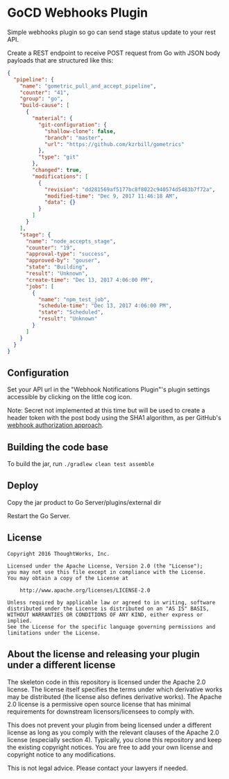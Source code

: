 # GoCD Webhooks Plugin

Simple webhooks plugin so go can send stage status update to your rest API.

Create a REST endpoint to receive POST request from Go with JSON body payloads that are structured like this:

```json
{
  "pipeline": {
    "name": "gometric_pull_and_accept_pipeline",
    "counter": "41",
    "group": "go",
    "build-cause": [
      {
        "material": {
          "git-configuration": {
            "shallow-clone": false,
            "branch": "master",
            "url": "https://github.com/kzrbill/gometrics"
          },
          "type": "git"
        },
        "changed": true,
        "modifications": [
          {
            "revision": "dd281569af5177bc8f8022c940574d5483b7f72a",
            "modified-time": "Dec 9, 2017 11:46:18 AM",
            "data": {}
          }
        ]
      }
    ],
    "stage": {
      "name": "node_accepts_stage",
      "counter": "19",
      "approval-type": "success",
      "approved-by": "gouser",
      "state": "Building",
      "result": "Unknown",
      "create-time": "Dec 13, 2017 4:06:00 PM",
      "jobs": [
        {
          "name": "npm_test_job",
          "schedule-time": "Dec 13, 2017 4:06:00 PM",
          "state": "Scheduled",
          "result": "Unknown"
        }
      ]
    }
  }
}
```

## Configuration

Set your API url in the "Webhook Notifications Plugin"'s plugin settings accessible by clicking on the little cog icon.

Note: Secret not implemented at this time but will be used to create a header token with the post body using the SHA1
algorithm, as per GitHub's [webhook authorization approach](https://developer.github.com/webhooks/securing/).

## Building the code base

To build the jar, run `./gradlew clean test assemble`

## Deploy

Copy the jar product to Go Server/plugins/external dir

Restart the Go Server.

## License

```plain
Copyright 2016 ThoughtWorks, Inc.

Licensed under the Apache License, Version 2.0 (the "License");
you may not use this file except in compliance with the License.
You may obtain a copy of the License at

    http://www.apache.org/licenses/LICENSE-2.0

Unless required by applicable law or agreed to in writing, software
distributed under the License is distributed on an "AS IS" BASIS,
WITHOUT WARRANTIES OR CONDITIONS OF ANY KIND, either express or implied.
See the License for the specific language governing permissions and
limitations under the License.
```

## About the license and releasing your plugin under a different license

The skeleton code in this repository is licensed under the Apache 2.0 license. The license itself specifies the terms
under which derivative works may be distributed (the license also defines derivative works). The Apache 2.0 license is a
permissive open source license that has minimal requirements for downstream licensors/licensees to comply with.

This does not prevent your plugin from being licensed under a different license as long as you comply with the relevant
clauses of the Apache 2.0 license (especially section 4). Typically, you clone this repository and keep the existing
copyright notices. You are free to add your own license and copyright notice to any modifications.

This is not legal advice. Please contact your lawyers if needed.
